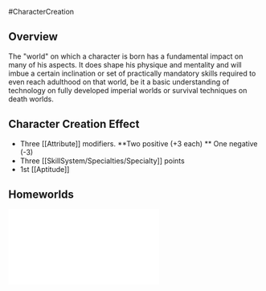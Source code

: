 #CharacterCreation 
## Overview
The "world" on which a character is born has a fundamental impact on many of his aspects. It does shape his physique and mentality and will imbue a certain inclination or set of practically mandatory skills required to even reach adulthood on that world, be it a basic understanding of technology on fully developed imperial worlds or survival techniques on death worlds.

## Character Creation Effect
* Three [[Attribute]] modifiers. 
**Two positive (+3 each) 
** One negative (-3)
* Three [[SkillSystem/Specialties/Specialty]] points
* 1st [[Aptitude]]

## Homeworlds
![](LifePath/Homeworld/HomeworldList.md)